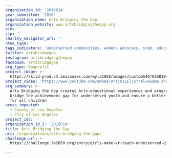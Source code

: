 ```yaml
---
organization_id: '2016014'
year_submitted: '2016'
organization_name: Arts Bridging the Gap
organization_website: www.artsbridgingthegap.org
ein: ''
zip: ''
charity_navigator_url: ''
ntee_type: ''
tags_indicators: 'underserved communities, womens advocacy, stem, education, career readiness'
twitter: artsbridgegap
instagram: artsbridgingthegap
facebook: artsbridgegap
org_type: Nonprofit
project_image: >-
  https://skild-prod.s3.amazonaws.com/myla2050/images/custom540/6368104854741-team91.jpg
project_video: 'https://www.youtube.com/embed/9rIjGtZLljo?rel=0&amp;showinfo=0'
org_summary: >-
  Arts Bridging the Gap creates Arts-educational experiences and programs to
  bridge the achievement gap for underserved youth and ensure a better future
  for all children
areas_impacted:
  - County of Los Angeles
  - City of Los Angeles
project_ids: ''
organization_id_2: '2016014'
title: Arts Bridging the Gap
uri: /organizations/arts-bridging-the-gap/
challenge_url: >-
  https://challenge.la2050.org/entry/girls-make-vr-teach-underserved-girls-how-to-make-vr-and-ar-content

---
```

